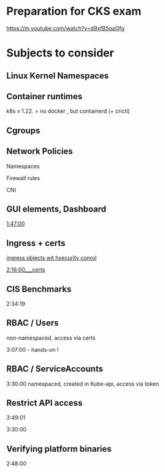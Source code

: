 # Preparation for CKS exam

https://m.youtube.com/watch?v=d9xfB5qaOfg




# Subjects to consider


## Linux Kernel Namespaces


## Container runtimes
k8s v 1.22. = no docker , but containerd (+ crictl)


## Cgroups

## Network Policies

Namespaces

Firewall rules

CNI


## GUI elements, Dashboard

[1:47:00](https://youtu.be/d9xfB5qaOfg?feature=shared&t=6414)


## Ingress + certs

[ingress objects wit hsecurity conrol](https://youtu.be/d9xfB5qaOfg?feature=shared&t=7370)

[2:16:00___certs](https://youtu.be/d9xfB5qaOfg?feature=shared&t=8185)




## CIS Benchmarks 
2:34:19


## RBAC / Users

non-namespaced, access via certs

3:07:00 - hands-on !


## RBAC / ServiceAccounts

3:30:00 namespaced, created in Kube-api, access via token



## Restrict API access 

3:49:01



3:30:00  




## Verifying platform binaries

2:48:00 




